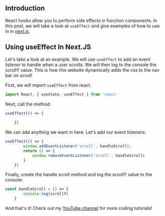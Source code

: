## Introduction

React hooks allow you to perform side effects in function components. In this post, we will take a look at ```useEffect``` and give examples
of how to use in in [next.js](https://nextjs.org/).

## Using useEffect In Next.JS

Let's take a look at an example. We will use ```useEffect``` to add an event listener
to handle when a user scrolls. We will then log to the console the scrollY value. This is how this website dynamically adds
the css to the nav bar on scroll!

First, we will import ```useEffect``` from react.

```javascript
import React, { useState, useEffect } from 'react'
```

Next, call the method:

```javascript
useEffect(() => {
        
    })
```

We can add anything we want in here. Let's add our event listeners:

```javascript
useEffect(() => {
        window.addEventListener('scroll', handleScroll);
        return () => {
            window.removeEventListener('scroll', handleScroll)
        }
    })
```

Finally, create the handle scroll method and log the scrollY value to the console:

```javascript
const handleScroll = () => {
        console.log(scrollY)
    }
```

And that's it! Check out my [YouTube channel](https://youtube.com/benjamincarlson) for more coding tutorials!